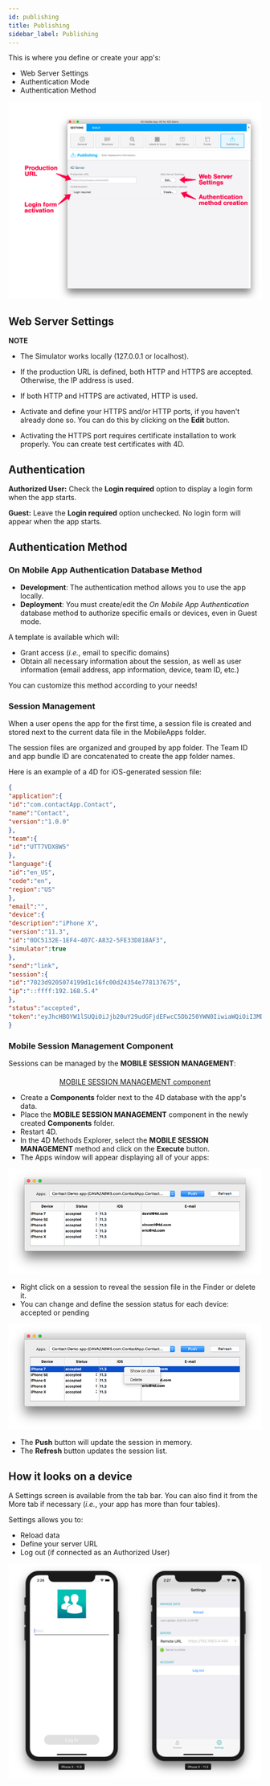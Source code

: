 ```yaml
---
id: publishing
title: Publishing
sidebar_label: Publishing
---
```

This is where you define or create your app's:

* Web Server Settings
* Authentication Mode 
* Authentication Method

![Publishing section](assets/project-editor/Publishing-section-4D-for-iOS.png)

## Web Server Settings<div class = "tips"> 

**NOTE**

* The Simulator works locally (127.0.0.1 or localhost).
* If the production URL is defined, both HTTP and HTTPS are accepted. Otherwise, the IP address is used.
* If both HTTP and HTTPS are activated, HTTP is used.</div> 

* Activate and define your HTTPS and/or HTTP ports, if you haven't already done so. You can do this by clicking on the **Edit** button.
* Activating the HTTPS port requires certificate installation to work properly. You can create test certificates with 4D.

## Authentication

**Authorized User:** Check the **Login required** option to display a login form when the app starts.

**Guest:** Leave the **Login required** option unchecked. No login form will appear when the app starts.

## Authentication Method

### On Mobile App Authentication Database Method

* **Development**: The authentication method allows you to use the app locally. 
* **Deployment**: You must create/edit the *On Mobile App Authentication* database method to authorize specific emails or devices, even in Guest mode.

A template is available which will:

* Grant access (*i.e.*, email to specific domains) 
* Obtain all necessary information about the session, as well as user information (email address, app information, device, team ID, etc.)

You can customize this method according to your needs!

### Session Management

When a user opens the app for the first time, a session file is created and stored next to the current data file in the MobileApps folder.

The session files are organized and grouped by app folder. The Team ID and app bundle ID are concatenated to create the app folder names.

Here is an example of a 4D for iOS-generated session file:

```json
{
"application":{
"id":"com.contactApp.Contact",
"name":"Contact",
"version":"1.0.0"
},
"team":{
"id":"UTT7VDX8W5"
},
"language":{
"id":"en_US",
"code":"en",
"region":"US"
},
"email":"",
"device":{
"description":"iPhone X",
"version":"11.3",
"id":"0DC5132E-1EF4-407C-A832-5FE33D818AF3",
"simulator":true
},
"send":"link",
"session":{
"id":"7023d9205074199d1c16fc00d24354e778137675",
"ip":"::ffff:192.168.5.4"
},
"status":"accepted",
"token":"eyJhcHBOYW1lSUQiOiJjb20uY29udGFjdEFwcC5Db250YWN0IiwiaWQiOiI3MDIzZDkyMDUwNzQxOTlkMWMxNmZjMDBkMjQzNTRlNzc4MTM3Njc1IiwidGVhbUlEIjoiVVRUN1ZEWDhXNSJ9"
}

```

### Mobile Session Management Component

Sessions can be managed by the **MOBILE SESSION MANAGEMENT**:

<div style="text-align: center; margin-top: 20px">
  <p>
    

<a class="button"
href="../assets/session-management/MOBILE-SESSION-MANAGEMENT.zip">MOBILE SESSION MANAGEMENT component</a>

  </p>
</div>

* Create a **Components** folder next to the 4D database with the app's data. 
* Place the **MOBILE SESSION MANAGEMENT** component in the newly created **Components** folder.
* Restart 4D. 
* In the 4D Methods Explorer, select the **MOBILE SESSION MANAGEMENT** method and click on the **Execute** button. 
* The Apps window will appear displaying all of your apps: 

![Mobile App Session Management](assets/session-management/Mobile-App-Session-Management.png)

* Right click on a session to reveal the session file in the Finder or delete it.
* You can change and define the session status for each device: accepted or pending

![Mobile App Session selection](assets/session-management/Mobile-App-Session-Management-selected.png)

* The **Push** button will update the session in memory.
* The **Refresh** button updates the session list. 

## How it looks on a device

A Settings screen is available from the tab bar. You can also find it from the More tab if necessary (*i.e.*, your app has more than four tables).

Settings allows you to:

* Reload data
* Define your server URL
* Log out (if connected as an Authorized User)

![Login & Settings screen](assets/project-editor/Login-Settings-screen-Publishing-section-4D-for-iOS.png)
